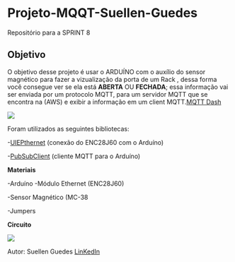 # Projeto-MQQT-Suellen-Guedes
Repositório para a SPRINT 8
## Objetivo
O objetivo desse projeto é usar o ARDUÍNO com o auxílio do sensor magnético para fazer a vizualização da porta de um Rack , dessa forma você consegue ver se ela está **ABERTA** OU **FECHADA**; essa informação vai ser enviada por um protocolo MQTT, para um servidor MQTT que se encontra na (AWS) e exibir a informação em um client MQTT.[MQTT Dash](https://play.google.com/store/apps/details?id=net.routix.mqttdash&hl=pt_BR&gl=US)

![](https://camo.githubusercontent.com/7beef2d4780d87a603d7de49b2da0467c8537dff96575b628a04bd4010ebb1cc/68747470733a2f2f692e696d6775722e636f6d2f4d576870586b562e706e67)

Foram utilizados as seguintes bibliotecas: 

-[UIEPthernet](https://github.com/UIPEthernet/UIPEthernet) (conexão do ENC28J60 com o Arduíno) 

-[PubSubClient](https://github.com/knolleary/pubsubclient) (cliente MQTT para o Arduíno)

**Materiais**

-Arduíno
-Módulo Ethernet (ENC28J60)

-Sensor Magnético (MC-38

-Jumpers

**Circuito**

![](https://camo.githubusercontent.com/ad1da211b35b60b23fb095a64e76dc6504d0c3229e853bd82a69a4d5d27bbb88/68747470733a2f2f692e696d6775722e636f6d2f594947477453472e706e67)


Autor: Suellen Guedes
[LinKedIn](https://www.linkedin.com/my-items/saved-jobs/)

